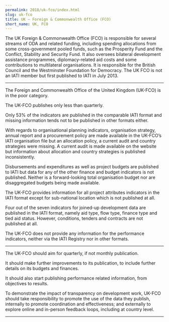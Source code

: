 ```yaml
---
permalink: 2018/uk-fco/index.html
slug: uk-fco
title: UK – Foreign & Commonwealth Office (FCO)
short_name: UK, FCO
---
```


The UK Foreign & Commonwealth Office (FCO) is responsible for several streams of ODA and related funding, including spending allocations from some cross-government pooled funds, such as the Prosperity Fund and the Conflict, Stability and Security Fund. It also oversees bilateral development assistance programmes, diplomacy-related aid costs and some contributions to multilateral organisations. It is responsible for the British Council and the Westminster Foundation for Democracy. The UK FCO is not an IATI member but first published to IATI in July 2013. 

---

The Foreign and Commonwealth Office of the United Kingdom (UK-FCO) is in the poor category. 

The UK-FCO publishes only less than quarterly. 

Only 53% of the indicators are published in the comparable IATI format and missing information tends not to be published in other formats either. 

With regards to organisational planning indicators, organisation strategy, annual report and a procurement policy are made available in the UK-FCO’s IATI organisation file but an allocation policy, a current audit and country strategies were missing. A current audit is made available on the website but information about allocation and country strategies is published inconsistently. 

Disbursements and expenditures as well as project budgets are published to IATI but data for any of the other finance and budget indicators is not published. Neither is a forward-looking total organisation budget nor are disaggregated budgets being made available. 

The UK-FCO provides information for all project attributes indicators in the IATI format except for sub-national location which is not published at all.

Four out of the seven indicators for joined-up development data are published in the IATI format, namely aid type, flow type, finance type and tied aid status. However, conditions, tenders and contracts are not published at all. 

The UK-FCO does not provide any information for the performance indicators, neither via the IATI Registry nor in other formats. 



---

The UK-FCO should aim for quarterly, if not monthly publication.

It should make further improvements to its publication, to include further details on its budgets and finances. 

It should also start publishing performance related information, from objectives to results. 

To demonstrate the impact of transparency on development work, UK-FCO should take responsibility to promote the use of the data they publish, internally to promote coordination and effectiveness; and externally to explore online and in-person feedback loops, including at country level. 

---
